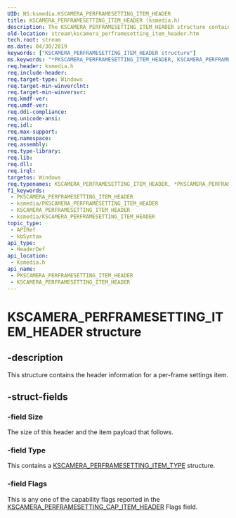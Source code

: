 ```yaml
---
UID: NS:ksmedia.KSCAMERA_PERFRAMESETTING_ITEM_HEADER
title: KSCAMERA_PERFRAMESETTING_ITEM_HEADER (ksmedia.h)
description: The KSCAMERA_PERFRAMESETTING_ITEM_HEADER structure contains the header information for a per-frame settings item.
old-location: stream\kscamera_perframesetting_item_header.htm
tech.root: stream
ms.date: 04/30/2019
keywords: ["KSCAMERA_PERFRAMESETTING_ITEM_HEADER structure"]
ms.keywords: "*PKSCAMERA_PERFRAMESETTING_ITEM_HEADER, KSCAMERA_PERFRAMESETTING_ITEM_HEADER, KSCAMERA_PERFRAMESETTING_ITEM_HEADER structure [Streaming Media Devices], PKSCAMERA_PERFRAMESETTING_ITEM_HEADER, PKSCAMERA_PERFRAMESETTING_ITEM_HEADER structure pointer [Streaming Media Devices], ksmedia/KSCAMERA_PERFRAMESETTING_ITEM_HEADER, ksmedia/PKSCAMERA_PERFRAMESETTING_ITEM_HEADER, stream.kscamera_perframesetting_item_header"
req.header: ksmedia.h
req.include-header: 
req.target-type: Windows
req.target-min-winverclnt: 
req.target-min-winversvr: 
req.kmdf-ver: 
req.umdf-ver: 
req.ddi-compliance: 
req.unicode-ansi: 
req.idl: 
req.max-support: 
req.namespace: 
req.assembly: 
req.type-library: 
req.lib: 
req.dll: 
req.irql: 
targetos: Windows
req.typenames: KSCAMERA_PERFRAMESETTING_ITEM_HEADER, *PKSCAMERA_PERFRAMESETTING_ITEM_HEADER
f1_keywords:
 - PKSCAMERA_PERFRAMESETTING_ITEM_HEADER
 - ksmedia/PKSCAMERA_PERFRAMESETTING_ITEM_HEADER
 - KSCAMERA_PERFRAMESETTING_ITEM_HEADER
 - ksmedia/KSCAMERA_PERFRAMESETTING_ITEM_HEADER
topic_type:
 - APIRef
 - kbSyntax
api_type:
 - HeaderDef
api_location:
 - Ksmedia.h
api_name:
 - PKSCAMERA_PERFRAMESETTING_ITEM_HEADER
 - KSCAMERA_PERFRAMESETTING_ITEM_HEADER
---
```


# KSCAMERA_PERFRAMESETTING_ITEM_HEADER structure


## -description

This structure contains the header information for a per-frame settings item.

## -struct-fields

### -field Size

The size of this header and the item payload that follows.

### -field Type

This contains a <a href="/windows-hardware/drivers/ddi/ksmedia/ne-ksmedia-kscamera_perframesetting_item_type">KSCAMERA_PERFRAMESETTING_ITEM_TYPE</a> structure.

### -field Flags

This is any one of the capability flags reported in the <a href="/windows-hardware/drivers/ddi/ksmedia/ns-ksmedia-kscamera_perframesetting_cap_item_header">KSCAMERA_PERFRAMESETTING_CAP_ITEM_HEADER</a> Flags field.

